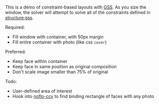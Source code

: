 This is a demo of constraint-based layouts with [GSS](http://gridstylesheets.org/). As you size the window, the solver will attempt to solve all of the constraints defined in [structure.gss](structure.gss).

Required:

* Fill window with container, with 50px margin
* Fill entire container with photo (like css `cover`)

Preferred:

* Keep face within container
* Keep face in same position as original composition
* Don't scale image smaller than 75% of original

Todo:

* User-defined area of interest
* Hook into [noflo-ccv](https://github.com/noflo/noflo-ccv) to find binding rectangle of faces with any photo